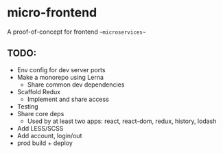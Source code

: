 # micro-frontend

A proof-of-concept for frontend `~microservices~`

## TODO:

- Env config for dev server ports
- Make a monorepo using Lerna
  - Share common dev dependencies
- Scaffold Redux
    - Implement and share access
- Testing
- Share core deps
  -  Used by at least two apps: react, react-dom, redux, history, lodash
- Add LESS/SCSS
- Add account, login/out
- prod build + deploy
